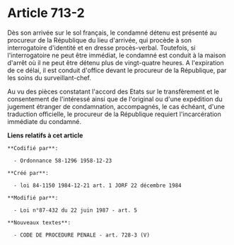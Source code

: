 # Article 713-2

Dès son arrivée sur le sol français, le condamné détenu est présenté au procureur de la République du lieu d'arrivée, qui
procède à son interrogatoire d'identité et en dresse procès-verbal. Toutefois, si l'interrogatoire ne peut être immédiat, le
condamné est conduit à la maison d'arrêt où il ne peut être détenu plus de vingt-quatre heures. A l'expiration de ce délai,
il est conduit d'office devant le procureur de la République, par les soins du surveillant-chef.

Au vu des pièces constatant l'accord des Etats sur le transfèrement et le consentement de l'intéressé ainsi que de l'original
ou d'une expédition du jugement étranger de condamnation, accompagnés, le cas échéant, d'une traduction officielle, le
procureur de la République requiert l'incarcération immédiate du condamné.

**Liens relatifs à cet article**

	**Codifié par**:

	  - Ordonnance 58-1296 1958-12-23

	**Créé par**:

	  - loi 84-1150 1984-12-21 art. 1 JORF 22 décembre 1984

	**Modifié par**:

	  - Loi n°87-432 du 22 juin 1987 - art. 5

	**Nouveaux textes**:

	  - CODE DE PROCEDURE PENALE - art. 728-3 (V)
